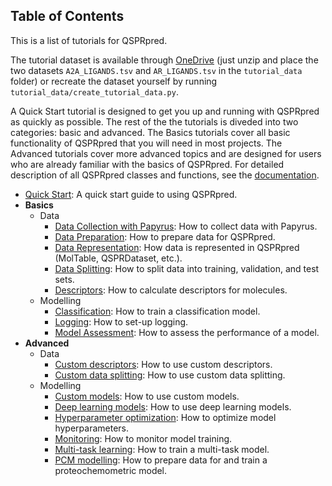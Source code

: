 ## Table of Contents

This is a list of tutorials for QSPRpred. 

The tutorial dataset is available through [OneDrive](https://1drv.ms/u/s!AtzWqu0inkjX3QRxXOkTFNv7IV7u?e=PPj0O2) (just unzip and place the two datasets `A2A_LIGANDS.tsv` and `AR_LIGANDS.tsv` in the `tutorial_data` folder) or recreate the dataset yourself by running `tutorial_data/create_tutorial_data.py`.


A Quick Start tutorial is designed to get you up and running with QSPRpred as quickly as possible. 
The rest of the the tutorials is diveded into two categories: basic and advanced. 
The Basics tutorials cover all basic functionality of QSPRpred that you will need in most projects. The Advanced tutorials cover more advanced topics and are designed for users who are already familiar with the basics of QSPRpred.
For detailed description of all QSPRpred classes and functions, see the [documentation](https://cddleiden.github.io/QSPRpred/docs/).

- [Quick Start](quick_start.ipynb): A quick start guide to using QSPRpred.
- <b>Basics</b>
    - Data
        - [Data Collection with Papyrus](basics/data/data_collection_with_papyrus.ipynb): How to collect data with Papyrus.
        - [Data Preparation](basics/data/data_preparation.ipynb): How to prepare data for QSPRpred.
        - [Data Representation](basics/data/data_representation.ipynb): How data is represented in QSPRpred (MolTable, QSPRDataset, etc.).
        - [Data Splitting](basics/data/data_splitting.ipynb): How to split data into training, validation, and test sets.
        - [Descriptors](basics/data/descriptors.ipynb): How to calculate descriptors for molecules.
    - Modelling
        - [Classification](basics/modelling/classification.ipynb): How to train a classification model.
        - [Logging](basics/modelling/logging.ipynb): How to set-up logging.
        - [Model Assessment](basics/modelling/model_assessment.ipynb): How to assess the performance of a model.
- <b>Advanced</b>
    - Data
        - [Custom descriptors](advanced/data/custom_descriptors.ipynb): How to use custom descriptors.
        - [Custom data splitting](advanced/data/custom_splitting.ipynb): How to use custom data splitting.
    - Modelling
        - [Custom models](advanced/modelling/custom_models.ipynb): How to use custom models.
        - [Deep learning models](advanced/modelling/deep_learning_models.ipynb): How to use deep learning models.
        - [Hyperparameter optimization](advanced/modelling/hyperparameter_optimization.ipynb): How to optimize model hyperparameters.
        - [Monitoring](advanced/modelling/monitoring.ipynb): How to monitor model training.
        - [Multi-task learning](advanced/modelling/multi_task_modelling.ipynb): How to train a multi-task model.
        - [PCM modelling](advanced/modelling/PCM_modelling.ipynb): How to prepare data for and train a proteochemometric model.